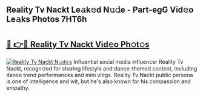## Reality Tv Nackt Le𝚊k𝚎d N𝚞𝚍e - Part-egG Vid𝚎o Le𝚊ks Photos 7HT6h

# <h2><a href="http://fb9lgsj.evod.top/?m=Reality+Tv+Nackt">🔗 👉🔴 Reality Tv Nackt Vid𝚎o Ph𝚘t𝚘s</a></h2>

[![Reality Tv Nackt N𝚞d𝚎s](https://i.imgur.com/8V9OHl7.gif)](http://fb9lgsj.evod.top/?m=Reality+Tv+Nackt)
Influential social media influencer Reality Tv Nackt, recognized for sharing lifestyle and dance-themed content, including dance trend performances and mini vlogs. Reality Tv Nackt public persona is one of intelligence and wit, but he's also known for his compassion and empathy. 
